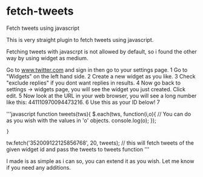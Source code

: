 fetch-tweets
============

Fetch tweets using javascript

This is very straight plugin to fetch tweets using javascript.

Fetching tweets with javascrpt is not allowed by default, so i found the other way by using widget as medium.

Go to www.twitter.com and sign in then go to your settings page. 1
Go to "Widgets" on the left hand side. 2
Create a new widget as you like. 3
Check "exclude replies" if you dont want replies in results. 4
Now go back to settings -> widgets page, you will see the widget you just created. Click edit. 5
Now look at the URL in your web browser, you will see a long number like this: 441110970094473216. 6
Use this as your ID below! 7


'''javascript
function tweets(tws){
		$.each(tws, function(i,o){
			// You can do as you wish with the values in 'o' objects.
			console.log(o);
		});
		
	}

tw.fetch('352009122125856768', 20, tweets); // this will fetch tweets of the given widget id and pass the tweets to tweets function
'''

I made is as simple as i can so, you can extend it as you wish. Let me know if you need any additions. 
